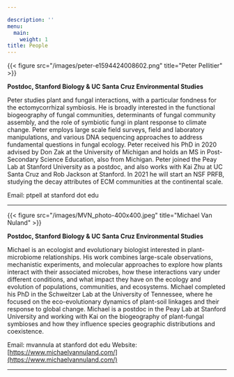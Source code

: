 ```yaml
---

description: ''
menu:
  main:
    weight: 1
title: People
---
```

{{< figure src="/images/peter-e1594424008602.png" title="Peter Pellitier" >}}

**Postdoc, Stanford Biology & UC Santa Cruz Environmental Studies**


Peter studies plant and fungal interactions, with a particular fondness for the ectomycorrhizal symbiosis. He is broadly interested in the functional biogeography of fungal communities, determinants of fungal community assembly, and the role of symbiotic fungi in plant response to climate change. Peter employs large scale field surveys, field and laboratory manipulations, and various DNA sequencing approaches to address fundamental questions in fungal ecology. Peter received his PhD in 2020 advised by Don Zak at the University of Michigan and holds an MS in Post-Secondary Science Education, also from Michigan. Peter joined the Peay Lab at Stanford University as a postdoc, and also works with Kai Zhu at UC Santa Cruz and Rob Jackson at Stanford. In 2021 he will start an NSF PRFB, studying the decay attributes of ECM communities at the continental scale.

Email: ptpell at stanford dot edu
__________________________________________



{{< figure src="/images/MVN_photo-400x400.jpeg" title="Michael Van Nuland" >}}

**Postdoc, Stanford Biology & UC Santa Cruz Environmental Studies**


Michael is an ecologist and evolutionary biologist interested in plant-microbiome relationships. His work combines large-scale observations, mechanistic experiments, and molecular approaches to explore how plants interact with their associated microbes, how these interactions vary under different conditions, and what impact they have on the ecology and evolution of populations, communities, and ecosystems. Michael completed his PhD in the Schweitzer Lab at the University of Tennessee, where he focused on the eco-evolutionary dynamics of plant-soil linkages and their response to global change. Michael is a postdoc in the Peay Lab at Stanford University and working with Kai on the biogeography of plant-fungal symbioses and how they influence species geographic distributions and coexistence.


Email: mvannula at stanford dot edu
Website: [https://www.michaelvannuland.com/](https://www.michaelvannuland.com/)
__________________________________________




